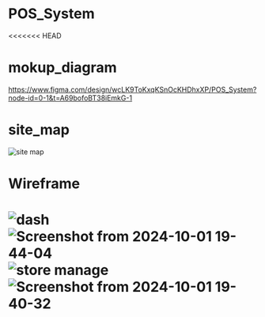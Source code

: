 # POS_System

<<<<<<< HEAD
# mokup_diagram
https://www.figma.com/design/wcLK9ToKxqKSnOcKHDhxXP/POS_System?node-id=0-1&t=A69bofoBT38iEmkG-1

# site_map
![site map](https://github.com/user-attachments/assets/357489db-764f-4f24-9800-11bd5dde83cf)

# Wireframe
![dash](https://github.com/user-attachments/assets/4976ede5-dd23-4b0b-a991-200a468716fb)
![Screenshot from 2024-10-01 19-44-04](https://github.com/user-attachments/assets/5c61fa3d-9faa-4780-baa0-bbbb5af11177)
![store manage](https://github.com/user-attachments/assets/7a944590-bfd3-47f0-b5a9-6cf17c43a7a0)
![Screenshot from 2024-10-01 19-40-32](https://github.com/user-attachments/assets/19eed919-4949-4c8f-8c7e-82f01bb2d5e1)
=======
